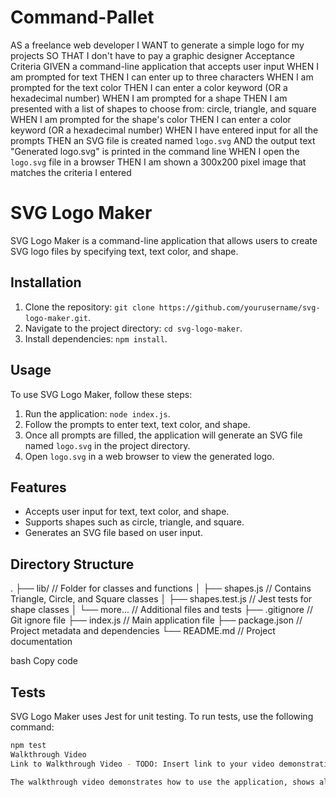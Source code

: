 # Command-Pallet
AS a freelance web developer
I WANT to generate a simple logo for my projects
SO THAT I don't have to pay a graphic designer
Acceptance Criteria
GIVEN a command-line application that accepts user input
WHEN I am prompted for text
THEN I can enter up to three characters
WHEN I am prompted for the text color
THEN I can enter a color keyword (OR a hexadecimal number)
WHEN I am prompted for a shape
THEN I am presented with a list of shapes to choose from: circle, triangle, and square
WHEN I am prompted for the shape's color
THEN I can enter a color keyword (OR a hexadecimal number)
WHEN I have entered input for all the prompts
THEN an SVG file is created named `logo.svg`
AND the output text "Generated logo.svg" is printed in the command line
WHEN I open the `logo.svg` file in a browser
THEN I am shown a 300x200 pixel image that matches the criteria I entered

# SVG Logo Maker

SVG Logo Maker is a command-line application that allows users to create SVG logo files by specifying text, text color, and shape.

## Installation

1. Clone the repository: `git clone https://github.com/yourusername/svg-logo-maker.git`.
2. Navigate to the project directory: `cd svg-logo-maker`.
3. Install dependencies: `npm install`.

## Usage

To use SVG Logo Maker, follow these steps:

1. Run the application: `node index.js`.
2. Follow the prompts to enter text, text color, and shape.
3. Once all prompts are filled, the application will generate an SVG file named `logo.svg` in the project directory.
4. Open `logo.svg` in a web browser to view the generated logo.

## Features

- Accepts user input for text, text color, and shape.
- Supports shapes such as circle, triangle, and square.
- Generates an SVG file based on user input.

## Directory Structure

.
├── lib/ // Folder for classes and functions
│ ├── shapes.js // Contains Triangle, Circle, and Square classes
│ ├── shapes.test.js // Jest tests for shape classes
│ └── more... // Additional files and tests
├── .gitignore // Git ignore file
├── index.js // Main application file
├── package.json // Project metadata and dependencies
└── README.md // Project documentation

bash
Copy code

## Tests

SVG Logo Maker uses Jest for unit testing. To run tests, use the following command:

```bash
npm test
Walkthrough Video
Link to Walkthrough Video - TODO: Insert link to your video demonstration.

The walkthrough video demonstrates how to use the application, shows all tests passing, and showcases a generated SVG logo being opened in a web browser.
